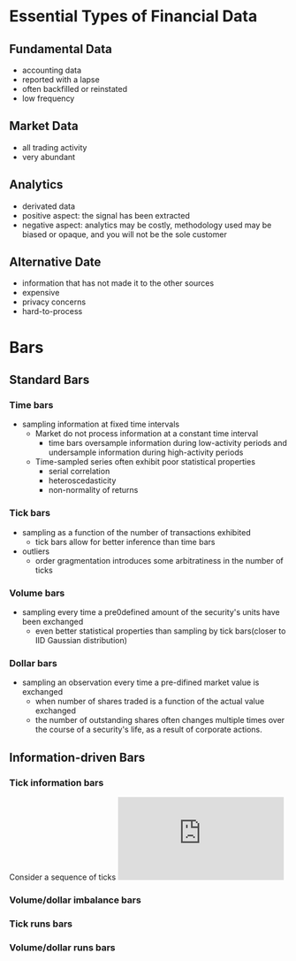 # Essential Types of Financial Data
## Fundamental Data
- accounting data
- reported with a lapse
- often backfilled or reinstated
- low frequency
## Market Data
- all trading activity
- very abundant
## Analytics
- derivated data
- positive aspect: the signal has been extracted
- negative aspect: analytics may be costly, methodology used may be biased or opaque, and you will not be the sole customer
## Alternative Date
- information that has not made it to the other sources
- expensive
- privacy concerns
- hard-to-process

# Bars
## Standard Bars
### Time bars
- sampling information at fixed time intervals
  - Market do not process information at a constant time interval
    - time bars oversample information during low-activity periods and undersample information during high-activity periods
  - Time-sampled series often exhibit poor statistical properties
    - serial correlation
    - heteroscedasticity
    - non-normality of returns

### Tick bars
- sampling as a function of the number of transactions exhibited
  - tick bars allow for better inference than time bars
- outliers
  - order gragmentation introduces some arbitratiness in the number of ticks

### Volume bars
- sampling every time a pre0defined amount of the security's units have been exchanged
  - even better statistical properties than sampling by tick bars(closer to IID Gaussian distribution)

### Dollar bars
- sampling an observation every time a pre-difined market value is exchanged
  - when number of shares traded is a function of the actual value exchanged
  - the number of outstanding shares often changes multiple times over the course of a security's life, as a result of corporate actions.
  
## Information-driven Bars
### Tick information bars
Consider a sequence of ticks ![](https://latex.codecogs.com/gif.latex?%7B%28p_t%2Cv_t%29%7D_%7Bt%3D1%2C...%2CT%7D)
### Volume/dollar imbalance bars
### Tick runs bars
### Volume/dollar runs bars
